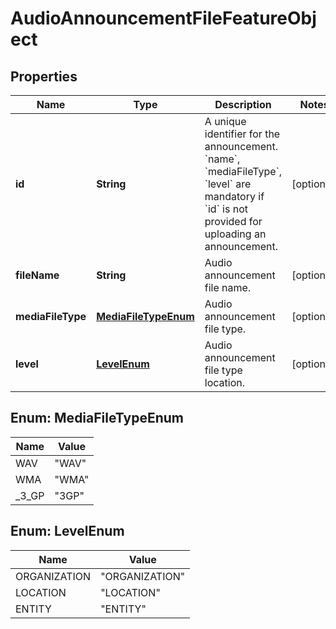 <!--  Copyright 2025 Cisco Systems Inc.

Permission is hereby granted, free of charge, to any person obtaining a copy
of this software and associated documentation files (the "Software"), to deal
in the Software without restriction, including without limitation the rights
to use, copy, modify, merge, publish, distribute, sublicense, and/or sell
copies of the Software, and to permit persons to whom the Software is
furnished to do so, subject to the following conditions:

The above copyright notice and this permission notice shall be included in
all copies or substantial portions of the Software.

THE SOFTWARE IS PROVIDED "AS IS", WITHOUT WARRANTY OF ANY KIND, EXPRESS OR
IMPLIED, INCLUDING BUT NOT LIMITED TO THE WARRANTIES OF MERCHANTABILITY,
FITNESS FOR A PARTICULAR PURPOSE AND NONINFRINGEMENT. IN NO EVENT SHALL THE
AUTHORS OR COPYRIGHT HOLDERS BE LIABLE FOR ANY CLAIM, DAMAGES OR OTHER
LIABILITY, WHETHER IN AN ACTION OF CONTRACT, TORT OR OTHERWISE, ARISING FROM,
OUT OF OR IN CONNECTION WITH THE SOFTWARE OR THE USE OR OTHER DEALINGS IN
THE SOFTWARE.-->


# AudioAnnouncementFileFeatureObject


## Properties

| Name | Type | Description | Notes |
|------------ | ------------- | ------------- | -------------|
|**id** | **String** | A unique identifier for the announcement. &#x60;name&#x60;, &#x60;mediaFileType&#x60;, &#x60;level&#x60; are mandatory if &#x60;id&#x60; is not provided for uploading an announcement. |  [optional] |
|**fileName** | **String** | Audio announcement file name. |  [optional] |
|**mediaFileType** | [**MediaFileTypeEnum**](#MediaFileTypeEnum) | Audio announcement file type. |  [optional] |
|**level** | [**LevelEnum**](#LevelEnum) | Audio announcement file type location. |  [optional] |



## Enum: MediaFileTypeEnum

| Name | Value |
|---- | -----|
| WAV | &quot;WAV&quot; |
| WMA | &quot;WMA&quot; |
| _3_GP | &quot;3GP&quot; |



## Enum: LevelEnum

| Name | Value |
|---- | -----|
| ORGANIZATION | &quot;ORGANIZATION&quot; |
| LOCATION | &quot;LOCATION&quot; |
| ENTITY | &quot;ENTITY&quot; |



